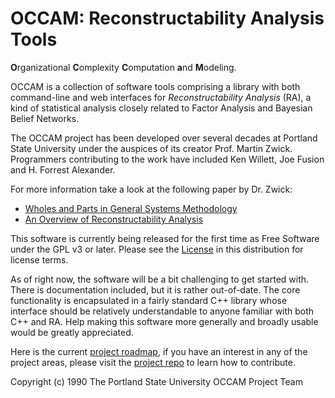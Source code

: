 # OCCAM: Reconstructability Analysis Tools
**O**rganizational **C**omplexity **C**omputation **a**nd **M**odeling.

OCCAM is a collection of software tools comprising a library with both command-line and web interfaces for *Reconstructability Analysis* (RA), a kind of statistical analysis closely related to Factor Analysis and Bayesian Belief Networks.

The OCCAM project has been developed over several decades at Portland State University under the auspices of its creator Prof. Martin Zwick. Programmers contributing to the work have included Ken Willett, Joe Fusion and H. Forrest Alexander.

For more information take a look at the following paper by Dr. Zwick:
* [Wholes and Parts in General Systems Methodology](https://www.pdx.edu/sites/www.pdx.edu.sysc/files/sysc_wholesg.pdf)
* [An Overview of Reconstructability Analysis](https://www.pdx.edu/sysc/sites/www.pdx.edu.sysc/files/overview.pdf)

This software is currently being released for the first time as Free Software under the GPL v3 or later. Please see the [License](license.md) in this distribution for license terms.

As of right now, the software will be a bit challenging to get started with. There is documentation included, but it is rather out-of-date. The core functionality is encapsulated in a fairly standard C++ library whose interface should be relatively understandable to anyone familiar with both C++ and RA. Help making this software more generally and broadly usable would be greatly appreciated.

Here is the current [project roadmap](roadmap.md), if you have an interest in any of the project areas, please visit the [project repo](https://github.com/occam-ra/occam/) to learn how to contribute.

Copyright (c) 1990 The Portland State University OCCAM Project Team
